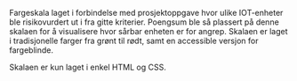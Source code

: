 Fargeskala laget i forbindelse med prosjektoppgave hvor ulike IOT-enheter
ble risikovurdert ut i fra gitte kriterier. Poengsum ble så plassert på denne skalaen for å visualisere hvor sårbar enheten er for angrep. Skalaen er laget i tradisjonelle farger fra grønt til rødt, samt en accessible versjon for fargeblinde. 

Skalaen er kun laget i enkel HTML og CSS.